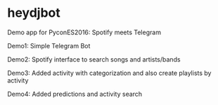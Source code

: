 # heydjbot

Demo app for PyconES2016: Spotify meets Telegram

Demo1: Simple Telegram Bot

Demo2: Spotify interface to search songs and artists/bands

Demo3: Added activity with categorization and also create playlists by activity

Demo4: Added predictions and activity search
